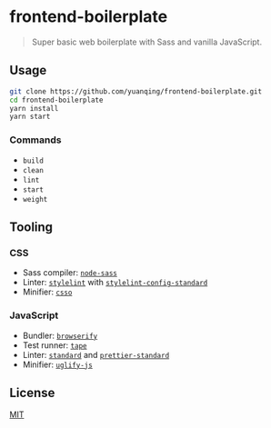 # frontend-boilerplate

> Super basic web boilerplate with Sass and vanilla JavaScript.

## Usage

```sh
git clone https://github.com/yuanqing/frontend-boilerplate.git
cd frontend-boilerplate
yarn install
yarn start
```

### Commands

- `build`
- `clean`
- `lint`
- `start`
- `weight`

## Tooling

### CSS

- Sass compiler: [`node-sass`](https://github.com/sass/node-sass)
- Linter: [`stylelint`](https://github.com/stylelint/stylelint) with [`stylelint-config-standard`](https://github.com/stylelint/stylelint-config-standard)
- Minifier: [`csso`](https://github.com/css/csso)

### JavaScript

- Bundler: [`browserify`](https://github.com/browserify/browserify)
- Test runner: [`tape`](https://github.com/substack/tape)
- Linter: [`standard`](https://github.com/standard/standard) and [`prettier-standard`](https://github.com/sheerun/prettier-standard)
- Minifier: [`uglify-js`](https://github.com/mishoo/UglifyJS2)

## License

[MIT](LICENSE.md)
